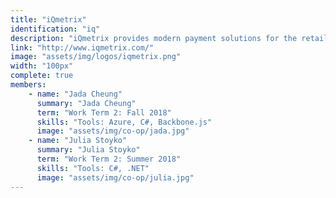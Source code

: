 ```yaml
---
title: "iQmetrix"
identification: "iq"
description: "iQmetrix provides modern payment solutions for the retail industry."
link: "http://www.iqmetrix.com/"
image: "assets/img/logos/iqmetrix.png"
width: "100px"
complete: true
members:
    - name: "Jada Cheung"
      summary: "Jada Cheung"
      term: "Work Term 2: Fall 2018"
      skills: "Tools: Azure, C#, Backbone.js"
      image: "assets/img/co-op/jada.jpg"
    - name: "Julia Stoyko"
      summary: "Julia Stoyko"
      term: "Work Term 2: Summer 2018"
      skills: "Tools: C#, .NET"
      image: "assets/img/co-op/julia.jpg"
---
```

